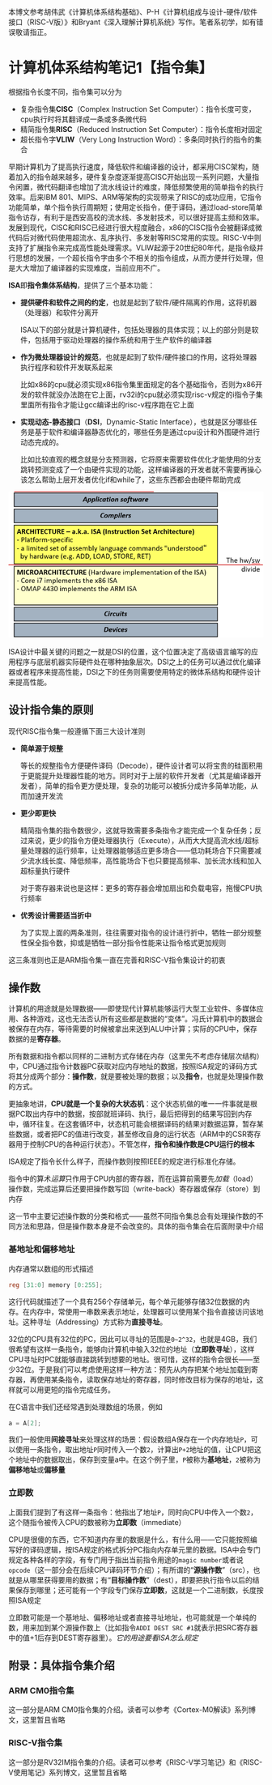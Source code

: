 本博文参考胡伟武《计算机体系结构基础》、P-H《计算机组成与设计-硬件/软件接口（RISC-V版）》和Bryant《深入理解计算机系统》写作。笔者系初学，如有错误敬请指正。

# 计算机体系结构笔记1【指令集】

根据指令长度不同，指令集可以分为

* 复杂指令集**CISC**（Complex Instruction Set Computer）：指令长度可变，cpu执行时将其翻译成一条或多条微代码
* 精简指令集**RISC**（Reduced Instruction Set Computer）：指令长度相对固定
* 超长指令字**VLIW**（Very Long Instruction Word）：多条同时执行的指令的集合

早期计算机为了提高执行速度，降低软件和编译器的设计，都采用CISC架构，随着加入的指令越来越多，硬件复杂度逐渐提高CISC开始出现一系列问题，大量指令闲置，微代码翻译也增加了流水线设计的难度，降低频繁使用的简单指令的执行效率。后来IBM 801、MIPS、ARM等架构的实现带来了RISC的成功应用，它指令功能简单，单个指令执行周期短；使用定长指令，便于译码，通过load-store简单指令访存，有利于是西安高校的流水线、多发射技术，可以很好提高主频和效率。发展到现代，CISC和RISC已经进行很大程度融合，x86的CISC指令会被翻译成微代码后对微代码使用超流水、乱序执行、多发射等RISC常用的实现。RISC-V中则支持了扩展指令来完成高性能处理需求。VLIW起源于20世纪80年代，是指令级并行思想的发展，一个超长指令字由多个不相关的指令组成，从而方便并行处理，但是大大增加了编译器的实现难度，当前应用不广。

**ISA**即**指令集体系结构**，提供了三个基本功能：

* **提供硬件和软件之间的约定**，也就是起到了软件/硬件隔离的作用，这将机器（处理器）和软件分离开

    ISA以下的部分就是计算机硬件，包括处理器的具体实现；以上的部分则是软件，包括用于驱动处理器的操作系统和用于生产软件的编译器

* **作为微处理器设计的规范**，也就是起到了软件/硬件接口的作用，这将处理器执行程序和软件开发联系起来

    比如x86的cpu就必须实现x86指令集里面规定的各个基础指令，否则为x86开发的软件就没办法跑在它上面，rv32i的cpu就必须实现risc-v规定的i指令子集里面所有指令才能让gcc编译出的risc-v程序跑在它上面

* **实现动态-静态接口**（**DSI**，Dynamic-Static Interface），也就是区分哪些任务是基于软件和编译器静态优化的，哪些任务是通过cpu设计和外围硬件进行动态完成的。

    比如比较直观的概念就是分支预测器，它将原来需要软件优化才能使用的分支跳转预测变成了一个由硬件实现的功能，这样编译器的开发者就不需要再操心该怎么帮助上层开发者优化if和while了，这些东西都会由硬件帮助完成

![image-20221202145250078](计算机体系结构笔记1【指令集】.assets/image-20221202145250078.png)

ISA设计中最关键的问题之一就是DSI的位置，这个位置决定了高级语言编写的应用程序与底层机器实际硬件处在哪种抽象层次。DSI之上的任务可以通过优化编译器或者程序来提高性能，DSI之下的任务则需要使用特定的微体系结构和硬件设计来提高性能。

## 设计指令集的原则

现代RISC指令集一般遵循下面三大设计准则

* **简单源于规整**

    等长的规整指令方便硬件译码（Decode），硬件设计者可以将宝贵的硅面积用于更能提升处理器性能的地方。同时对于上层的软件开发者（尤其是编译器开发者），简单的指令更方便处理，复杂的功能可以被拆分成许多简单功能，从而加速开发流

* **更少即更快**

    精简指令集的指令数很少，这就导致需要多条指令才能完成一个复杂任务；反过来说，更少的指令方便处理器执行（Execute），从而大大提高流水线/超标量处理器的运行频率，让处理器能够适应更多场合——低功耗场合下只需要减少流水线长度、降低频率，高性能场合下也只要提高频率、加长流水线和加入超标量执行硬件

    对于寄存器来说也是这样：更多的寄存器会增加扇出和负载电容，拖慢CPU执行频率

* **优秀设计需要适当折中**

    为了实现上面的两条准则，往往需要对指令的设计进行折中，牺牲一部分规整性保全指令数，抑或是牺牲一部分指令性能来让指令格式更加规则

这三条准则也正是ARM指令集一直在完善和RISC-V指令集设计的初衷

## 操作数

计算机的用途就是处理数据——即使现代计算机能够运行大型工业软件、多媒体应用、各种游戏，这也无法否认所有这些都是数据的“变体”。冯氏计算机中的数据会被保存在内存，等待需要的时候被拿出来送到ALU中计算；实际的CPU中，保存数据的是**寄存器**。

所有数据和指令都以同样的二进制方式存储在内存（这里先不考虑存储层次结构）中，CPU通过指令计数器PC获取对应内存地址的数据，按照ISA规定的译码方式将其分成两个部分：**操作数**，就是要被处理的数据；以及**指令**，也就是处理操作数的方式。

更抽象地讲，**CPU就是一个复杂的大状态机**：这个状态机做的唯一一件事就是根据PC取出内存中的数据，按部就班译码、执行，最后把得到的结果写回到内存中，循环往复。在这套循环中，状态机可能会根据译码的结果对数据运算，暂存某些数据，或者把PC的值进行改变，甚至修改自身的运行状态（ARM中的CSR寄存器用于控制CPU的各种运行状态）。不管怎样，**指令和操作数是CPU运行的根本**

ISA规定了指令长什么样子，而操作数则按照IEEE的规定进行标准化存储。

指令中的算术*运算*只作用于CPU内部的寄存器，而在运算前需要先*加载*（load）操作数，完成运算后还要把操作数写回（write-back）寄存器或保存（store）到内存

这一节中主要记述操作数的分类和格式——虽然不同指令集总会有处理操作数的不同方法和思路，但是操作数本身是不会改变的。具体的指令集会在后面附录中介绍

### 基地址和偏移地址

内存通常以数组的形式描述

```verilog
reg [31:0] memory [0:255];
```

这行代码就描述了一个具有256个存储单元，每个单元能够存储32位数据的内存。在内存中，常使用一串数来表示地址，处理器可以使用某个指令直接访问该地址。这种寻址（Addressing）方式称为**直接寻址**。

32位的CPU具有32位的PC，因此可以寻址的范围是`0~2^32`，也就是4GB，我们很希望有这样一条指令，能够向计算机中输入32位的地址（**立即数寻址**），这样CPU寻址时PC就能够直接跳转到想要的地址。很可惜，这样的指令会很长——至少32位。于是我们可以考虑使用这样一种方法：预先从内存把某个地址加载到寄存器，再使用某条指令，读取保存地址的寄存器，同时修改目标为保存的地址，这样就可以用更短的指令完成任务。

在C语言中我们还经常遇到处理数组的场景，例如

```c
a = A[2];
```

我们一般使用**间接寻址**来处理这样的场景：假设数组A保存在一个内存地址`P`，可以使用一条指令，取出地址`P`同时传入一个数`2`，计算出`P+2`地址的值，让CPU把这个地址中的数据取出，保存到变量a中。在这个例子里，`P`被称为**基地址**，`2`被称为**偏移地址**或**偏移量**

### 立即数

上面我们提到了有这样一条指令：他指出了地址`P`，同时向CPU中传入一个数`2`，这个随指令被传入CPU的数被称为**立即数**（immediate）

CPU是很傻的东西，它不知道内存里的数据是什么，有什么用——它只能按照编写好的译码逻辑，按ISA规定的格式拆分PC指向内存单元里的数据。ISA中会专门规定各种各样的字段，有专门用于指出当前指令用途的`magic number`或者说`opcode`（这一部分会在后续CPU译码环节介绍）；有所谓的“**源操作数**”（src），也就是从哪里获得要用的数据；有“**目标操作数**”（dest），即要把执行指令以后的结果保存到哪里；还可能有一个字段专门保存**立即数**，这就是一个二进制数，长度按照ISA规定

立即数可能是一个基地址、偏移地址或者直接寻址地址，也可能就是一个单纯的数，用来加到某个源操作数上（比如指令`ADDI DEST SRC #1`就表示把SRC寄存器中的值+1后存到DEST寄存器里）。*它的用途要看ISA怎么规定*

## 附录：具体指令集介绍

### ARM CM0指令集

这一部分是ARM CM0指令集的介绍。读者可以参考《Cortex-M0解读》系列博文，这里暂且省略

### RISC-V指令集

这一部分是RV32IM指令集的介绍。读者可以参考《RISC-V学习笔记》和《RISC-V使用笔记》系列博文，这里暂且省略
